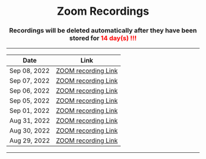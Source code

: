 <h1 align="center"> Zoom Recordings </h1>

<h3 align="center"> Recordings will be deleted automatically after they have been stored for <span style="color:red"> 14 day(s) !!!</span></h3>

---

<div align="center">

|     Date       |                                                            Link                                                                                |
| -------------- | :--------------------------------------------------------------------------------------------------------------------------------------------: |
| Sep 08, 2022   |  [ZOOM recording  Link](https://us02web.zoom.us/rec/share/lyobrh_QiUa9GBp162XST5zoWr9H4VJbrrDAZ948xhmrcs7hJ_xZ7Cx0DeRh5erY.PE5eul7Dmyzsv2d9)   |
| Sep 07, 2022   |  [ZOOM recording  Link](https://us02web.zoom.us/rec/share/pK5nH1ZOMxR9KZxS6f5ptNSC2uvYIsCk6Jt2vsFeVBKcYhrZbEhCgUWO2DcJ12aH._0AQnpgmYgR_ZsS6)   |
| Sep 06, 2022   |  [ZOOM recording  Link](https://us02web.zoom.us/rec/share/9k_h9PJo52q9fG3VKnA98Fb-X79uNKWocPO_iWdhRuCGlRDk5YGGFNuhD4Y-hQs.o54YXA4g_nkO-fxS)    |
| Sep 05, 2022   |  [ZOOM recording  Link](https://us02web.zoom.us/rec/share/ivGg6hWeJORFuXuFLrNb_CixWAUY2Dy090FQYR0mzSX0_kH6JQqx0PISBGq80luG.PD98qv8hfwutK4cD)   |
| Sep 01, 2022   |  [ZOOM recording  Link](https://us02web.zoom.us/rec/share/He-RAinFPddCO6yg-IZxk-STcXCdQml1KFKInZa6XmilPiVNWV3iEeZeroyqIPqe.BOfy01G8VhGegt1E)   |
| Aug 31, 2022   |  [ZOOM recording  Link](https://us02web.zoom.us/rec/share/GGHqQ1j3ElJCIrvd7Plwm2LkCqGacNgOc0LeQEegyq0WpSBZxSqGCF1Ffr6ojOs.0NhZnn3Rvqug5Jje)    |
| Aug 30, 2022   |  [ZOOM recording  Link](https://us02web.zoom.us/rec/share/bM3nTrcDXZAQ1speWQIAZs4JwUOd0DFcrdaDkJ8B4bKVq8eGbYKImXD-VRukusrv.9y5MjtmXmE-XWDna)   |
| Aug 29, 2022   |  [ZOOM recording  Link](https://us02web.zoom.us/rec/share/JBrnSz8nyr-n4pR9BvFnCOIjlcynae7HpWfhX2RikCxAa7ldk9LxyNUyOGEq3r0d.LEeBJyC4OOhdKvnZ)   |

</div>

---
